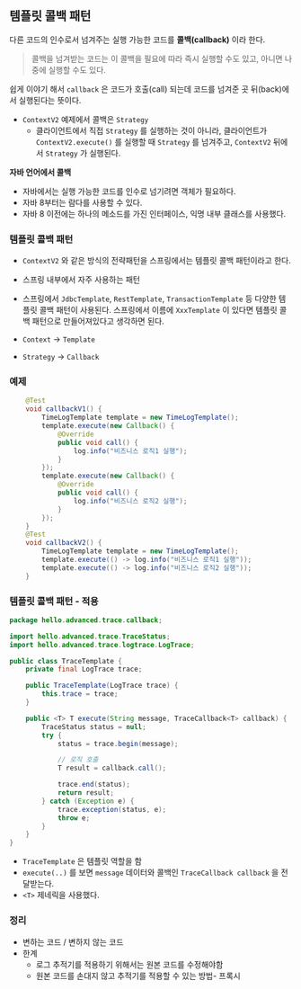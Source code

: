 ## 템플릿 콜백 패턴

다른 코드의 인수로서 넘겨주는 실행 가능한 코드를 **콜백(callback)** 이라 한다.

> 콜백을 넘겨받는 코드는 이 콜백을 필요에 따라 즉시 실행할 수도 있고, 아니면 나중에 실행할 수도 있다.



쉽게 이야기 해서 `callback` 은 코드가 호출(call) 되는데 코드를 넘겨준 곳 뒤(back)에서 실행된다는 뜻이다.

- `ContextV2` 예제에서 콜백은 `Strategy`
  - 클라이언트에서 직접 `Strategy` 를 실행하는 것이 아니라, 클라이언트가 `ContextV2.execute()` 를 실행할 때 `Strategy` 를 넘겨주고, `ContextV2` 뒤에서 `Strategy` 가 실행된다.



**자바 언어에서 콜백**

- 자바에서는 실행 가능한 코드를 인수로 넘기려면 객체가 필요하다.
- 자바 8부터는 람다를 사용할 수 있다.
- 자바 8 이전에는 하나의 메소드를 가진 인터페이스, 익명 내부 클래스를 사용했다.



### **템플릿 콜백 패턴**

- `ContextV2` 와 같은 방식의 전략패턴을 스프링에서는 템플릿 콜백 패턴이라고 한다. 
- 스프링 내부에서 자주 사용하는 패턴



- 스프링에서 `JdbcTemplate`, `RestTemplate`, `TransactionTemplate` 등 다양한 템플릿 콜백 패턴이 사용된다. 스프링에서 이름에 `XxxTemplate` 이 있다면 템플릿 콜백 패턴으로 만들어져있다고 생각하면 된다.



- `Context`  -> `Template`
- `Strategy` -> `Callback`



### 예제

```java
    @Test
    void callbackV1() {
        TimeLogTemplate template = new TimeLogTemplate();
        template.execute(new Callback() {
            @Override
            public void call() {
                log.info("비즈니스 로직1 실행");
            }
        });
        template.execute(new Callback() {
            @Override
            public void call() {
                log.info("비즈니스 로직2 실행");
            }
        });
    }
    @Test
    void callbackV2() {
        TimeLogTemplate template = new TimeLogTemplate();
        template.execute(() -> log.info("비즈니스 로직1 실행"));
        template.execute(() -> log.info("비즈니스 로직2 실행"));
    }
```



### 템플릿 콜백 패턴 - 적용

```java
package hello.advanced.trace.callback;

import hello.advanced.trace.TraceStatus;
import hello.advanced.trace.logtrace.LogTrace;

public class TraceTemplate {
    private final LogTrace trace;

    public TraceTemplate(LogTrace trace) {
        this.trace = trace;
    }

    public <T> T execute(String message, TraceCallback<T> callback) {
        TraceStatus status = null;
        try {
            status = trace.begin(message);

            // 로직 호출
            T result = callback.call();

            trace.end(status);
            return result;
        } catch (Exception e) {
            trace.exception(status, e);
            throw e;
        }
    }
}

```

- `TraceTemplate` 은 템플릿 역할을 함
- `execute(..)` 를 보면 `message` 데이터와 콜백인 `TraceCallback callback` 을 전달받는다. 
- `<T>` 제네릭을 사용했다.



### 정리

- 변하는 코드 / 변하지 않는 코드
- 한계 
  - 로그 추적기를 적용하기 위해서는 원본 코드를 수정해야함
  - 원본 코드를 손대지 않고 추적기를 적용할 수 있는 방법- 프록시
